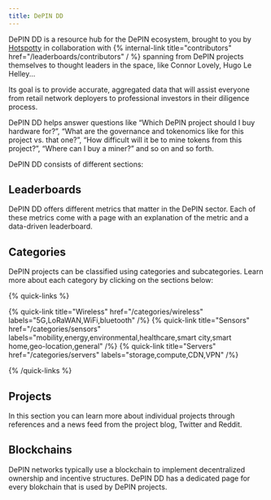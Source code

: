 ```yaml
---
title: DePIN DD
---
```


DePIN DD is a resource hub for the DePIN ecosystem, brought to you by [Hotspotty](https://twitter.com/hotspotty) in collaboration with {% internal-link title="contributors" href="/leaderboards/contributors" / %} spanning from DePIN projects themselves to thought leaders in the space, like Connor Lovely, Hugo Le Helley...

Its goal is to provide accurate, aggregated data that will assist everyone from retail network deployers to professional investors in their diligence process.

DePIN DD helps answer questions like “Which DePIN project should I buy hardware for?”, “What are the governance and tokenomics like for this project vs. that one?”, “How difficult will it be to mine tokens from this project?”, “Where can I buy a miner?” and so on and so forth.

DePIN DD consists of different sections:

## Leaderboards

DePIN DD offers different metrics that matter in the DePIN sector. Each of these metrics come with a page with an explanation of the metric and a data-driven leaderboard.

## Categories

DePIN projects can be classified using categories and subcategories. Learn more about each category by clicking on the sections below:

{% quick-links %}

{% quick-link title="Wireless" href="/categories/wireless" labels="5G,LoRaWAN,WiFi,bluetooth" /%}
{% quick-link title="Sensors" href="/categories/sensors" labels="mobility,energy,environmental,healthcare,smart city,smart home,geo-location,general" /%}
{% quick-link title="Servers" href="/categories/servers" labels="storage,compute,CDN,VPN" /%}

{% /quick-links %}

## Projects

In this section you can learn more about individual projects through references and a news feed from the project blog, Twitter and Reddit.

## Blockchains

DePIN networks typically use a blockchain to implement decentralized ownership and incentive structures. DePIN DD has a dedicated page for every blokchain that is used by DePIN projects.
